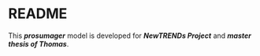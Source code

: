 # README

This ***prosumager*** model is developed for ***NewTRENDs Project*** and ***master thesis of Thomas***.



